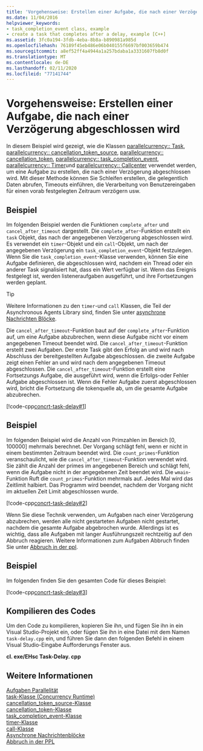 ```yaml
---
title: 'Vorgehensweise: Erstellen einer Aufgabe, die nach einer Verzögerung abgeschlossen wird'
ms.date: 11/04/2016
helpviewer_keywords:
- task_completion_event class, example
- create a task that completes after a delay, example [C++]
ms.assetid: 3fc0a194-3fdb-4eba-8b8a-b890981a985d
ms.openlocfilehash: 76189f45eb486e06b040155f6697bf003659b474
ms.sourcegitcommit: a8ef52ff4a4944a1a257bdaba1a3331607fb8d0f
ms.translationtype: MT
ms.contentlocale: de-DE
ms.lasthandoff: 02/11/2020
ms.locfileid: "77141744"
---
```

# <a name="how-to-create-a-task-that-completes-after-a-delay"></a>Vorgehensweise: Erstellen einer Aufgabe, die nach einer Verzögerung abgeschlossen wird

In diesem Beispiel wird gezeigt, wie die Klassen [parallelcurrency:: Task](../../parallel/concrt/reference/task-class.md), [parallelcurrency:: cancellation_token_source](../../parallel/concrt/reference/cancellation-token-source-class.md), [parallelcurrency:: cancellation_token](../../parallel/concrt/reference/cancellation-token-class.md), [parallelcurrency:: task_completion_event](../../parallel/concrt/reference/task-completion-event-class.md), [parallelcurrency:: Timer](../../parallel/concrt/reference/timer-class.md)und [parallelcurrency:: Callcenter](../../parallel/concrt/reference/call-class.md) verwendet werden, um eine Aufgabe zu erstellen, die nach einer Verzögerung abgeschlossen wird. Mit dieser Methode können Sie Schleifen erstellen, die gelegentlich Daten abrufen, Timeouts einführen, die Verarbeitung von Benutzereingaben für einen vorab festgelegten Zeitraum verzögern usw.

## <a name="example"></a>Beispiel

Im folgenden Beispiel werden die Funktionen `complete_after` und `cancel_after_timeout` dargestellt. Die `complete_after`-Funktion erstellt ein `task` Objekt, das nach der angegebenen Verzögerung abgeschlossen wird. Es verwendet ein `timer`-Objekt und ein `call`-Objekt, um nach der angegebenen Verzögerung ein `task_completion_event`-Objekt festzulegen. Wenn Sie die `task_completion_event`-Klasse verwenden, können Sie eine Aufgabe definieren, die abgeschlossen wird, nachdem ein Thread oder ein anderer Task signalisiert hat, dass ein Wert verfügbar ist. Wenn das Ereignis festgelegt ist, werden listeneraufgaben ausgeführt, und ihre Fortsetzungen werden geplant.

> [!TIP]
> Weitere Informationen zu den `timer`-und `call` Klassen, die Teil der Asynchronous Agents Library sind, finden Sie unter [asynchrone Nachrichten Blöcke](../../parallel/concrt/asynchronous-message-blocks.md).

Die `cancel_after_timeout`-Funktion baut auf der `complete_after`-Funktion auf, um eine Aufgabe abzubrechen, wenn diese Aufgabe nicht vor einem angegebenen Timeout beendet wird. Die `cancel_after_timeout`-Funktion erstellt zwei Aufgaben. Der erste Task gibt den Erfolg an und wird nach Abschluss der bereitgestellten Aufgabe abgeschlossen. die zweite Aufgabe zeigt einen Fehler an und wird nach dem angegebenen Timeout abgeschlossen. Die `cancel_after_timeout`-Funktion erstellt eine Fortsetzungs Aufgabe, die ausgeführt wird, wenn die Erfolgs-oder Fehler Aufgabe abgeschlossen ist. Wenn die Fehler Aufgabe zuerst abgeschlossen wird, bricht die Fortsetzung die tokenquelle ab, um die gesamte Aufgabe abzubrechen.

[!code-cpp[concrt-task-delay#1](../../parallel/concrt/codesnippet/cpp/how-to-create-a-task-that-completes-after-a-delay_1.cpp)]

## <a name="example"></a>Beispiel

Im folgenden Beispiel wird die Anzahl von Primzahlen im Bereich [0, 100000] mehrmals berechnet. Der Vorgang schlägt fehl, wenn er nicht in einem bestimmten Zeitraum beendet wird. Die `count_primes`-Funktion veranschaulicht, wie die `cancel_after_timeout`-Funktion verwendet wird. Sie zählt die Anzahl der primes im angegebenen Bereich und schlägt fehl, wenn die Aufgabe nicht in der angegebenen Zeit beendet wird. Die `wmain`-Funktion Ruft die `count_primes`-Funktion mehrmals auf. Jedes Mal wird das Zeitlimit halbiert. Das Programm wird beendet, nachdem der Vorgang nicht im aktuellen Zeit Limit abgeschlossen wurde.

[!code-cpp[concrt-task-delay#2](../../parallel/concrt/codesnippet/cpp/how-to-create-a-task-that-completes-after-a-delay_2.cpp)]

Wenn Sie diese Technik verwenden, um Aufgaben nach einer Verzögerung abzubrechen, werden alle nicht gestarteten Aufgaben nicht gestartet, nachdem die gesamte Aufgabe abgebrochen wurde. Allerdings ist es wichtig, dass alle Aufgaben mit langer Ausführungszeit rechtzeitig auf den Abbruch reagieren. Weitere Informationen zum Aufgaben Abbruch finden Sie unter [Abbruch in der ppl](cancellation-in-the-ppl.md).

## <a name="example"></a>Beispiel

Im folgenden finden Sie den gesamten Code für dieses Beispiel:

[!code-cpp[concrt-task-delay#3](../../parallel/concrt/codesnippet/cpp/how-to-create-a-task-that-completes-after-a-delay_3.cpp)]

## <a name="compiling-the-code"></a>Kompilieren des Codes

Um den Code zu kompilieren, kopieren Sie ihn, und fügen Sie ihn in ein Visual Studio-Projekt ein, oder fügen Sie ihn in eine Datei mit dem Namen `task-delay.cpp` ein, und führen Sie dann den folgenden Befehl in einem Visual Studio-Eingabe Aufforderungs Fenster aus.

**cl. exe/EHsc Task-Delay. cpp**

## <a name="see-also"></a>Weitere Informationen

[Aufgaben Parallelität](../../parallel/concrt/task-parallelism-concurrency-runtime.md)<br/>
[task-Klasse (Concurrency Runtime)](../../parallel/concrt/reference/task-class.md)<br/>
[cancellation_token_source-Klasse](../../parallel/concrt/reference/cancellation-token-source-class.md)<br/>
[cancellation_token-Klasse](../../parallel/concrt/reference/cancellation-token-class.md)<br/>
[task_completion_event-Klasse](../../parallel/concrt/reference/task-completion-event-class.md)<br/>
[timer-Klasse](../../parallel/concrt/reference/timer-class.md)<br/>
[call-Klasse](../../parallel/concrt/reference/call-class.md)<br/>
[Asynchrone Nachrichtenblöcke](../../parallel/concrt/asynchronous-message-blocks.md)<br/>
[Abbruch in der PPL](cancellation-in-the-ppl.md)
